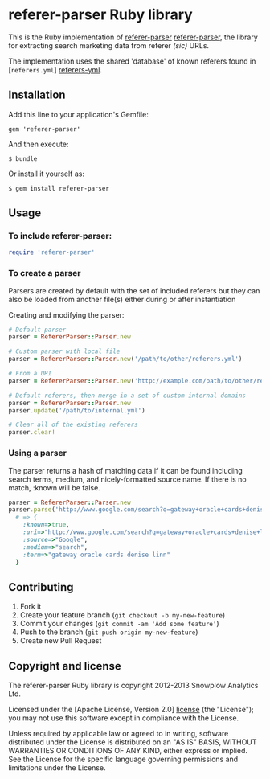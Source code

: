 # referer-parser Ruby library

This is the Ruby implementation of [referer-parser] [referer-parser], the library for extracting search marketing data from referer _(sic)_ URLs.

The implementation uses the shared 'database' of known referers found in [`referers.yml`] [referers-yml].

## Installation

Add this line to your application's Gemfile:

    gem 'referer-parser'

And then execute:

    $ bundle

Or install it yourself as:

    $ gem install referer-parser

## Usage

### To include referer-parser:

```ruby
require 'referer-parser'
```

### To create a parser

Parsers are created by default with the set of included referers but they can also be loaded from another file(s) either during or after instantiation

Creating and modifying the parser:

```ruby
# Default parser
parser = RefererParser::Parser.new

# Custom parser with local file
parser = RefererParser::Parser.new('/path/to/other/referers.yml')

# From a URI
parser = RefererParser::Parser.new('http://example.com/path/to/other/referers.yml')

# Default referers, then merge in a set of custom internal domains
parser = RefererParser::Parser.new
parser.update('/path/to/internal.yml')

# Clear all of the existing referers
parser.clear!
```

### Using a parser

The parser returns a hash of matching data if it can be found including search terms, medium, and nicely-formatted source name.
If there is no match, :known will be false.

```ruby
parser = RefererParser::Parser.new
parser.parse('http://www.google.com/search?q=gateway+oracle+cards+denise+linn&hl=en&client=safari')
  # => {
    :known=>true,
    :uri=>"http://www.google.com/search?q=gateway+oracle+cards+denise+linn&hl=en&client=safari",
    :source=>"Google",
    :medium=>"search",
    :term=>"gateway oracle cards denise linn"
  }
```

## Contributing

1. Fork it
2. Create your feature branch (`git checkout -b my-new-feature`)
3. Commit your changes (`git commit -am 'Add some feature'`)
4. Push to the branch (`git push origin my-new-feature`)
5. Create new Pull Request

## Copyright and license

The referer-parser Ruby library is copyright 2012-2013 Snowplow Analytics Ltd.

Licensed under the [Apache License, Version 2.0] [license] (the "License");
you may not use this software except in compliance with the License.

Unless required by applicable law or agreed to in writing, software
distributed under the License is distributed on an "AS IS" BASIS,
WITHOUT WARRANTIES OR CONDITIONS OF ANY KIND, either express or implied.
See the License for the specific language governing permissions and
limitations under the License.

[referer-parser]: https://github.com/snowplow/referer-parser
[referers-yml]: https://github.com/snowplow/referer-parser/blob/master/referers.yml

[license]: http://www.apache.org/licenses/LICENSE-2.0
